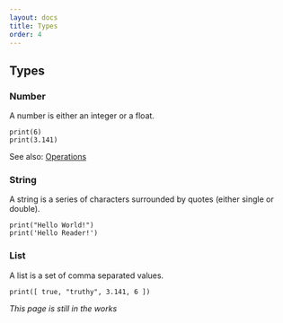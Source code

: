 ```yaml
---
layout: docs
title: Types
order: 4
---
```


## Types

### Number

A number is either an integer or a float.

```corlang
print(6)
print(3.141)
```

See also:
[Operations](https://c1200.js.org/CorLang/docs/operations.html#number-operations)

### String

A string is a series of characters surrounded by quotes (either single or double).

```corlang
print("Hello World!")
print('Hello Reader!')
```

### List

A list is a set of comma separated values.

```corlang
print([ true, "truthy", 3.141, 6 ])
```

*This page is still in the works*